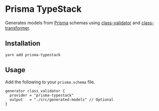 # Prisma TypeStack

Generates models from [Prisma](https://www.prisma.io/) schemas using
[class-validator](https://www.npmjs.com/package/class-validator)
and
[class-transformer](https://www.npmjs.com/package/class-transformer).

## Installation

```text
yarn add prisma-typestack
```

## Usage

Add the following to your `prisma.schema` file.

```prisma
generator class_validator {
  provider = "prisma-typestack"
  output   = "./src/generated-models" // Optional
}
```

